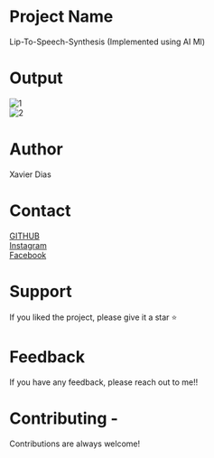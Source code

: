 # Project Name 
Lip-To-Speech-Synthesis
(Implemented using AI Ml)


# Output 
![1](https://user-images.githubusercontent.com/93143666/192133355-07e3ea30-6e43-4397-8563-6d901615cb88.gif)<br/>
![2](https://user-images.githubusercontent.com/93143666/192133363-b4672e39-f120-421d-b3d3-4b0f904b5d7a.gif)


# Author 
Xavier Dias


# Contact 
[GITHUB](https://github.com/Xavi007)<br/>
[Instagram](https://www.instagram.com/xavierdias07/)<br/>
[Facebook](https://www.facebook.com/profile.php?id=100017097121241)<br/>


# Support 
If you liked the project, please give it a star ⭐

# Feedback 
If you have any feedback, please reach out to me!!

# Contributing -
Contributions are always welcome!



